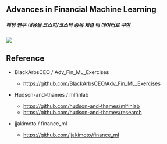## Advances in Financial Machine Learning 

##### 해당 연구 내용을  코스피/코스닥 종목 체결 틱 데이터로 구현 


<img src="https://s3.ap-northeast-2.amazonaws.com/cwjang.public/adv_finance/afml_cover.png" />


## Reference 

* BlackArbsCEO / Adv_Fin_ML_Exercises
  * https://github.com/BlackArbsCEO/Adv_Fin_ML_Exercises

* Hudson-and-thames / mlfinlab
  * https://github.com/hudson-and-thames/mlfinlab
  * https://github.com/hudson-and-thames/research

* jjakimoto / finance_ml
  * https://github.com/jjakimoto/finance_ml
